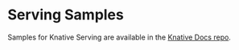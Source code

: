 # Serving Samples

Samples for Knative Serving are available in the
[Knative Docs repo](https://github.com/knative/docs/tree/master/serving/samples).
